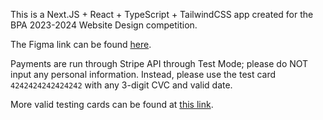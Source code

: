 This is a Next.JS + React + TypeScript + TailwindCSS app created for the BPA 2023-2024 Website Design competition.

The Figma link can be found [here](https://www.figma.com/design/Gh72z0kML6LXtjb3yesKDh/Game-Day-Grill-Draft?node-id=0-1&t=DU0BpdUEz1eOmSCi-1).

Payments are run through Stripe API through Test Mode; please do NOT input any personal information.
Instead, please use the test card `4242424242424242` with any 3-digit CVC and valid date.

More valid testing cards can be found at [this link](https://docs.stripe.com/testing).
